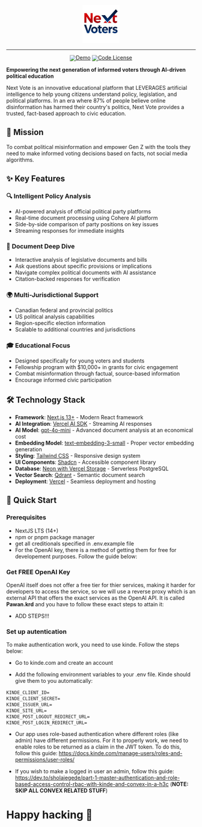 <div align="center">
  <img src="/public/logo/nextvoters.png" width="20%" alt="nextvoters" />
</div>
<hr>
<div align="center" style="line-height: 1;">
  <a href="https://nextvoters.com"><img alt="Demo"
    src="https://img.shields.io/badge/🚀%20Live%20Demo-DailySAT-2F80ED?color=2F80ED&logoColor=white"/></a>
  <a href="LICENSE-CODE"><img alt="Code License"
    src="https://img.shields.io/badge/Code%20License-MIT%202.0-00BFFF?color=00BFFF"/></a>
  <br>
</div>

**Empowering the next generation of informed voters through AI-driven political education**

Next Vote is an innovative educational platform that LEVERAGES artificial intelligence to help young citizens understand policy, legislation, and political platforms. In an era where 87% of people believe online disinformation has harmed their country's politics, Next Vote provides a trusted, fact-based approach to civic education.

## 🎯 Mission

To combat political misinformation and empower Gen Z with the tools they need to make informed voting decisions based on facts, not social media algorithms.

## ✨ Key Features

### 🔍 **Intelligent Policy Analysis**
- AI-powered analysis of official political party platforms
- Real-time document processing using Cohere AI platform
- Side-by-side comparison of party positions on key issues
- Streaming responses for immediate insights

### 📄 **Document Deep Dive**
- Interactive analysis of legislative documents and bills
- Ask questions about specific provisions or implications
- Navigate complex political documents with AI assistance
- Citation-backed responses for verification

### 🌍 **Multi-Jurisdictional Support**
- Canadian federal and provincial politics
- US political analysis capabilities
- Region-specific election information
- Scalable to additional countries and jurisdictions

### 🎓 **Educational Focus**
- Designed specifically for young voters and students
- Fellowship program with $10,000+ in grants for civic engagement
- Combat misinformation through factual, source-based information
- Encourage informed civic participation

## 🛠 Technology Stack

- **Framework**: [Next.js 13+](https://nextjs.org/) - Modern React framework
- **AI Integration**: [Vercel AI SDK](https://sdk.vercel.ai/docs) - Streaming AI responses
- **AI Model**: [gpt-4o-mini](https://docs.openai.com/) - Advanced document analysis at an economical cost
- **Embedding Model**: [text-embedding-3-small](https://docs.openai.com/) - Proper vector embedding generation
- **Styling**: [Tailwind CSS](https://tailwindcss.com/) - Responsive design system
- **UI Components**: [Shadcn](https://www.shadcn.com/) - Accessible component library
- **Database**: [Neon with Vercel Storage](https://neon.tech/) - Serverless PostgreSQL
- **Vector Search**: [Qdrant](https://qdrant.tech/) - Semantic document search
- **Deployment**: [Vercel](https://vercel.com/) - Seamless deployment and hosting

## 🚀 Quick Start

### Prerequisites
- NextJS LTS (14+)
- npm or pnpm package manager
- get all creditionals specified in .env.example file
- For the OpenAI key, there is a method of getting them for free for developement purposes. Follow the guide below:

### Get FREE OpenAI Key
OpenAI itself does not offer a free tier for thier services, making it harder for developers to access the service, so we will use a reverse proxy which is an external API that offers the exact services as the OpenAI API. It is called **Pawan.krd** and you have to follow these exact steps to attain it:

- ADD STEPS!!!

### Set up autentication 
To make authentication work, you need to use kinde. Follow the steps below:

- Go to kinde.com and create an account

- Add the following environment variables to your .env file. Kinde should give them to you automatically:
```
KINDE_CLIENT_ID=
KINDE_CLIENT_SECRET=
KINDE_ISSUER_URL=
KINDE_SITE_URL=
KINDE_POST_LOGOUT_REDIRECT_URL=
KINDE_POST_LOGIN_REDIRECT_URL=
```

- Our app uses role-based authentication where different roles (like admin) have different permissions. For it to properly work, we need to enable roles to be returned as a claim in the JWT token. To do this, follow this guide: https://docs.kinde.com/manage-users/roles-and-permissions/user-roles/

- If you wish to make a logged in user an admin, follow this guide: https://dev.to/sholajegede/part-1-master-authentication-and-role-based-access-control-rbac-with-kinde-and-convex-in-a-h3c (**NOTE: SKIP ALL CONVEX RELATED STUFF**)

# Happy hacking 🚀
